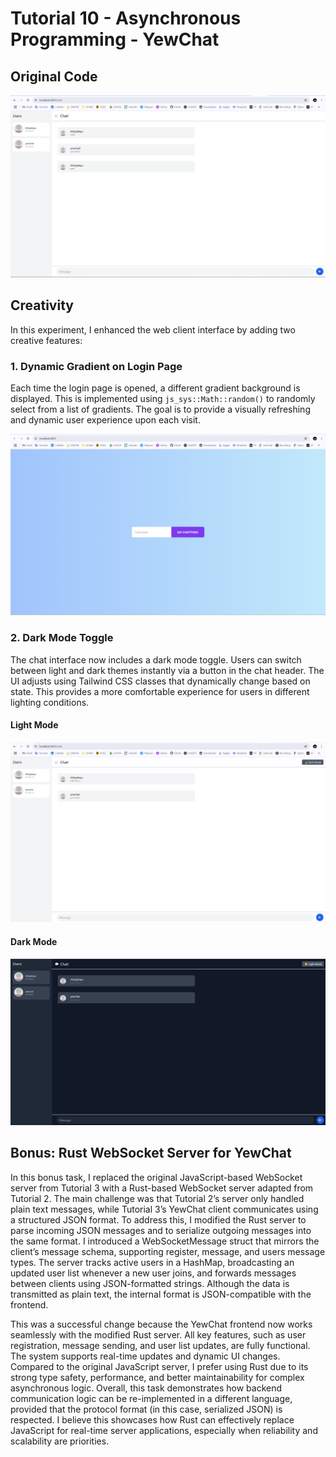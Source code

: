 # Tutorial 10 - Asynchronous Programming - YewChat

## Original Code

![original](/screenshot/originalchat.png)

## Creativity

 In this experiment, I enhanced the web client interface by adding two creative features:

### 1. Dynamic Gradient on Login Page
Each time the login page is opened, a different gradient background is displayed. This is implemented using `js_sys::Math::random()` to randomly select from a list of gradients. The goal is to provide a visually refreshing and dynamic user experience upon each visit.

![loginpage](/screenshot/gradientlogin.png)

### 2. Dark Mode Toggle
The chat interface now includes a dark mode toggle. Users can switch between light and dark themes instantly via a button in the chat header. The UI adjusts using Tailwind CSS classes that dynamically change based on state. This provides a more comfortable experience for users in different lighting conditions.

#### Light Mode
![lightmode](/screenshot/lightmodechat.png)

#### Dark Mode
![darkmode](/screenshot/darkmodechat.png)

## Bonus: Rust WebSocket Server for YewChat

In this bonus task, I replaced the original JavaScript-based WebSocket server from Tutorial 3 with a Rust-based WebSocket server adapted from Tutorial 2. The main challenge was that Tutorial 2’s server only handled plain text messages, while Tutorial 3’s YewChat client communicates using a structured JSON format. To address this, I modified the Rust server to parse incoming JSON messages and to serialize outgoing messages into the same format. I introduced a WebSocketMessage struct that mirrors the client’s message schema, supporting register, message, and users message types. The server tracks active users in a HashMap, broadcasting an updated user list whenever a new user joins, and forwards messages between clients using JSON-formatted strings. Although the data is transmitted as plain text, the internal format is JSON-compatible with the frontend.

This was a successful change because the YewChat frontend now works seamlessly with the modified Rust server. All key features, such as user registration, message sending, and user list updates, are fully functional. The system supports real-time updates and dynamic UI changes. Compared to the original JavaScript server, I prefer using Rust due to its strong type safety, performance, and better maintainability for complex asynchronous logic. Overall, this task demonstrates how backend communication logic can be re-implemented in a different language, provided that the protocol format (in this case, serialized JSON) is respected. I believe this showcases how Rust can effectively replace JavaScript for real-time server applications, especially when reliability and scalability are priorities.